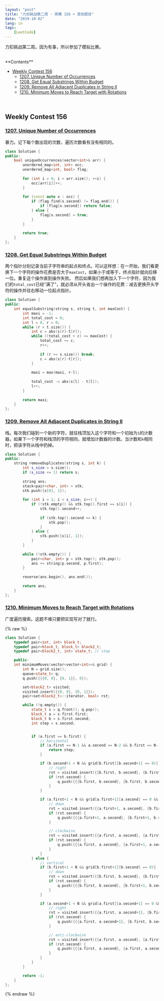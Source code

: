 ```yaml
---
layout: "post"
title: "力扣挑战第二周 - 周赛 156 + 其他题目"
date: "2019-10-02"
lang: cn
tags:
    [LeetCode]
---
```


力扣挑战第二周。因为有事，所以参加了模拟比赛。

<br>
<div class="toc">
**Contents**

- [Weekly Contest 156](#weekly-contest-156)
    - [1207. Unique Number of Occurrences](#1207-unique-number-of-occurrences)
    - [1208. Get Equal Substrings Within Budget](#1208-get-equal-substrings-within-budget)
    - [1209. Remove All Adjacent Duplicates in String II](#1209-remove-all-adjacent-duplicates-in-string-ii)
    - [1210. Minimum Moves to Reach Target with Rotations](#1210-minimum-moves-to-reach-target-with-rotations)
</div>
<br>

## Weekly Contest 156

### [1207. Unique Number of Occurrences](https://leetcode.com/contest/weekly-contest-156/problems/unique-number-of-occurrences/)

暴力。记下每个数出现的次数，遍历次数看有没有相同的。

```cpp
class Solution {
public:
    bool uniqueOccurrences(vector<int>& arr) {
        unordered_map<int, int> occ;
        unordered_map<int, bool> flag;
        
        for (int i = 0; i < arr.size(); ++i) {
            occ[arr[i]]++;
        }
        
        for (const auto x : occ) {
            if (flag.find(x.second) != flag.end()) {
                if (flag[x.second]) return false;
            } else {
                flag[x.second] = true;
            }
        }
        
        return true;
    }
};
```

### [1208. Get Equal Substrings Within Budget](https://leetcode.com/contest/weekly-contest-156/problems/get-equal-substrings-within-budget/)

两个指针分别记录当前子字符串的起点和终点。可以这样想：在一开始，我们看更换下一个字符的操作花费是否大于`maxCost`，如果小于或等于，终点指针就向后移一位。重复这个操作直到操作失败。
然后如果我们想再加入下一个字符，因为我们的`total_cost`已经“满了”，就必须从开头省出一个操作的花费：减去更换开头字符的操作并往右移动一位起点指针。

```cpp
class Solution {
public:
    int equalSubstring(string s, string t, int maxCost) {
        int maxi = -1;
        int total_cost = 0;
        int l = 0, r = 0;
        while (r < t.size()) {
            int c = abs(s[r]-t[r]);
            while ((total_cost + c) <= maxCost) {
                total_cost += c;
                r++;
                
                if (r >= s.size()) break;
                c = abs(s[r]-t[r]);
            }
            
            maxi = max(maxi, r-l);
            
            total_cost -= abs(s[l] - t[l]);
            l++;
        }
        
        return maxi;
    }
};
```

### [1209. Remove All Adjacent Duplicates in String II](https://leetcode.com/contest/weekly-contest-156/problems/remove-all-adjacent-duplicates-in-string-ii/)

栈。每次我们碰到一个新的字符，就往栈顶加入这个字符和一个初始为`1`的计数器。如果下一个字符和栈顶的字符相同，就增加计数器的计数。当计数和`k`相同时，把该字符从栈中扔掉。

```cpp
class Solution {
public:
    string removeDuplicates(string s, int k) {
        int s_size = s.size();
        if (s_size <= 1) return s;
        
        string ans;
        stack<pair<char, int> > stk;
        stk.push({s[0], 1});
        
        for (int i = 1; i < s_size; i++) {
            if (!stk.empty() && stk.top().first == s[i]) {
                stk.top().second++;
                
                if (stk.top().second == k) {
                    stk.pop();
                }
            } else {
                stk.push({s[i], 1});
            }
        }
        
        while (!stk.empty()) {
            pair<char, int> p = stk.top(); stk.pop();
            ans += string(p.second, p.first);
        }
        
        reverse(ans.begin(), ans.end());
        
        return ans;
    }
};
```

### [1210. Minimum Moves to Reach Target with Rotations](https://leetcode.com/contest/weekly-contest-156/problems/minimum-moves-to-reach-target-with-rotations/)

广度遍历搜索。这题不难只要把实现写对了就行。

{% raw %}

```cpp
class Solution {
    typedef pair<int, int> block_t;
    typedef pair<block_t, block_t> block2_t;
    typedef pair<block2_t, int> state_t; // step

    public:
    int minimumMoves(vector<vector<int>>& grid) {
        int N = grid.size();
        queue<state_t> q;
        q.push({{{0, 0}, {0, 1}}, 0});

        set<block2_t> visited;
        visited.insert({{0, 0}, {0, 1}});
        pair<set<block2_t>::iterator, bool> rst;

        while (!q.empty()) {
            state_t s = q.front(); q.pop();
            block_t a = s.first.first;
            block_t b = s.first.second;
            int step = s.second;


            if (a.first == b.first) {
                // horizontal
                if (a.first == N-1 && a.second == N-2 && b.first == N-1 && b.second == N-1) {
                    return step;
                }

                if (b.second+1 < N && grid[b.first][b.second+1] == 0){
                    // right
                    rst = visited.insert({{b.first, b.second}, {b.first, b.second+1}});
                    if (rst.second) {
                        q.push({{{b.first, b.second}, {b.first, b.second+1}}, step+1});
                    }
                }

                if (a.first+1 < N && grid[a.first+1][a.second] == 0 && grid[b.first+1][b.second] == 0) {
                    // down
                    rst = visited.insert({{a.first+1, a.second}, {b.first+1, b.second}});
                    if (rst.second) {
                        q.push({{{a.first+1, a.second}, {b.first+1, b.second}}, step+1});
                    }

                    // clockwise
                    rst = visited.insert({{a.first, a.second}, {a.first+1, a.second}});
                    if (rst.second) {
                        q.push({{{a.first, a.second}, {a.first+1, a.second}}, step+1});
                    }
                }
            } else {
                // vertical
                if (b.first+1 < N && grid[b.first+1][b.second] == 0){
                    // down
                    rst = visited.insert({{b.first, b.second}, {b.first+1, b.second}});
                    if (rst.second) {
                        q.push({{{b.first, b.second}, {b.first+1, b.second}}, step+1});
                    }
                }

                if (a.second+1 < N && grid[a.first][a.second+1] == 0 && grid[b.first][b.second+1] == 0) {
                    // right
                    rst = visited.insert({{a.first, a.second+1}, {b.first, b.second+1}});
                    if (rst.second) {
                        q.push({{{a.first, a.second+1}, {b.first, b.second+1}}, step+1});
                    }

                    // anti-clockwise
                    rst = visited.insert({{a.first, a.second}, {a.first, a.second+1}});
                    if (rst.second) {
                        q.push({{{a.first, a.second}, {a.first, a.second+1}}, step+1});
                    }
                }
            }
        }

        return -1;
    }
};
```
{% endraw %}